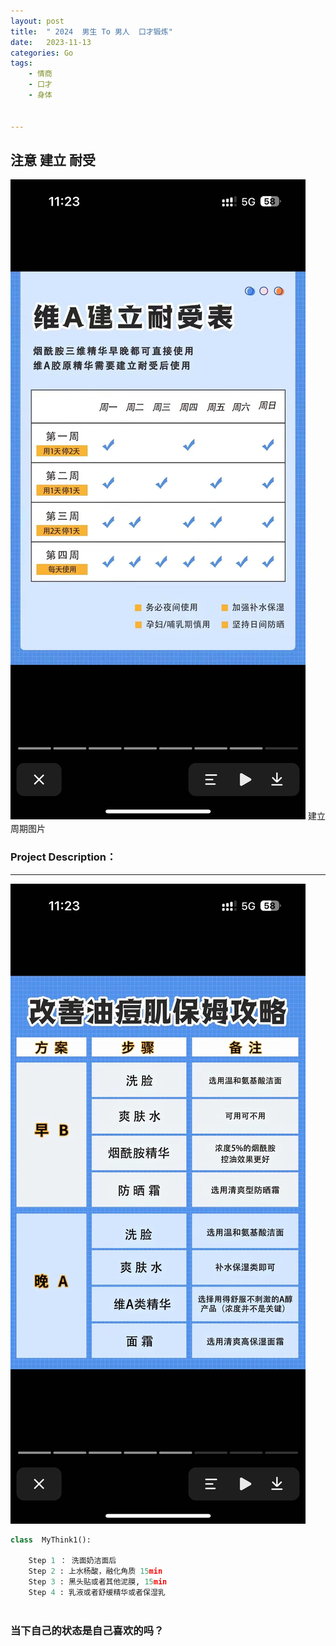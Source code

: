 ```yaml
---
layout: post
title:  " 2024  男生 To 男人  口才锻炼"
date:   2023-11-13 
categories: Go
tags:
    - 情商
    - 口才
    - 身体

    
---
```

<h2> 注意 建立 耐受</h2>

![error_img](https://github.com/Wang-Sire/wang-sire.github.io/raw/master/img/20231114-112352.jpeg)
建立周期图片

### Project  Description：
	


---

![error_img](https://github.com/Wang-Sire/wang-sire.github.io/raw/master/img/20231113-16221.jpeg)


```python
class  MyThink1():
    
	Step 1 ： 洗面奶洁面后 
	Step 2 : 上水杨酸，融化角质 15min 
	Step 3 : 黑头贴或者其他泥膜, 15min
	Step 4 : 乳液或者舒缓精华或者保湿乳
    


```



<h3> 当下自己的状态是自己喜欢的吗？</h3>


